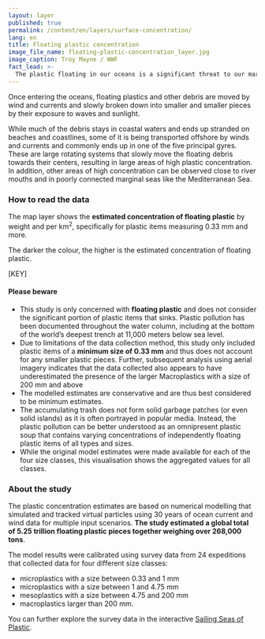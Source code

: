 ```yaml
---
layout: layer
published: true
permalink: /content/en/layers/surface-concentration/
lang: en
title: Floating plastic concentration
image_file_name: floating-plastic-concentration_layer.jpg
image_caption: Troy Mayne / WWF
fact_lead: >-
  The plastic floating in our oceans is a significant threat to our marine ecosystems. Seabirds, fish and marine mammals can become entangled in or ingest plastic debris, and as a result toxic pollutants can accumulate in the food chains. In addition to its environmental impacts, floating plastic can also adversely affect our economy, specifically the tourism and fisheries sectors.
---
```


Once entering the oceans, floating plastics and other debris are moved by wind and currents and slowly broken down into smaller and smaller pieces by their exposure to waves and sunlight.

While much of the debris stays in coastal waters and ends up stranded on beaches and coastlines, some of it is being transported offshore by winds and currents and commonly ends up in one of the five principal gyres. These are large rotating systems that slowly move the floating debris towards their centers, resulting in large areas of high plastic concentration. In addition, other areas of high concentration can be observed close to river mouths and in poorly connected marginal seas like the Mediterranean Sea.

### How to read the data

The map layer shows the **estimated concentration of floating plastic** by weight and per km<sup>2</sup>, specifically for plastic items measuring 0.33 mm and more.

The darker the colour, the higher is the estimated concentration of floating plastic.

[KEY]

#### Please beware

* This study is only concerned with **floating plastic** and does not consider the significant portion of plastic items that sinks. Plastic pollution has been documented throughout the water column, including at the bottom of the world’s deepest trench at 11,000 meters below sea level.
* Due to limitations of the data collection method, this study only included plastic items of a **minimum size of 0.33 mm** and thus does not account for any smaller plastic pieces. Further, subsequent analysis using aerial imagery indicates that the data collected also appears to have underestimated the presence of the larger Macroplastics with a size of 200 mm and above
* The modelled estimates are conservative and are thus best considered to be minimum estimates.
* The accumulating trash does not form solid garbage patches (or even solid islands) as it is often portrayed in popular media. Instead, the plastic pollution can be better understood as an omnipresent plastic soup that contains varying concentrations of independently floating plastic items of all types and sizes.
* While the original model estimates were made available for each of the four size classes, this visualisation shows the aggregated values for all classes.

### About the study

The plastic concentration estimates are based on numerical modelling that simulated and tracked virtual particles using 30 years of ocean current and wind data for multiple input scenarios. **The study estimated a global total of 5.25 trillion floating plastic pieces together weighing over 268,000 tons**.

The model results were calibrated using survey data from 24 expeditions that collected data for four different size classes:
* microplastics with a size between 0.33 and 1 mm
* microplastics with a size between 1 and 4.75 mm
* mesoplastics with a size between 4.75 and 200 mm
* macroplastics larger than 200 mm.

You can further explore the survey data in the interactive [Sailing Seas of Plastic](http://app.dumpark.com/seas-of-plastic-2/).
